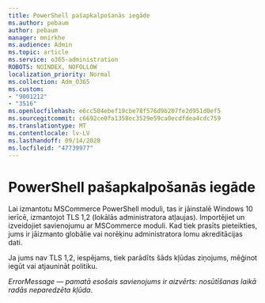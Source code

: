 ```yaml
---
title: PowerShell pašapkalpošanās iegāde
ms.author: pebaum
author: pebaum
manager: mnirkhe
ms.audience: Admin
ms.topic: article
ms.service: o365-administration
ROBOTS: NOINDEX, NOFOLLOW
localization_priority: Normal
ms.collection: Adm_O365
ms.custom:
- "9001212"
- "3516"
ms.openlocfilehash: e6cc504ebef19cbe78f576d9b207fe2d951d0ef5
ms.sourcegitcommit: c6692ce0fa1358ec3529e59ca0ecdfdea4cdc759
ms.translationtype: MT
ms.contentlocale: lv-LV
ms.lasthandoff: 09/14/2020
ms.locfileid: "47739977"
---
```

# <a name="self-service-purchase-of-powershell"></a>PowerShell pašapkalpošanās iegāde

Lai izmantotu MSCommerce PowerShell moduli, tas ir jāinstalē Windows 10 ierīcē, izmantojot TLS 1,2 (lokālās administratora atļaujas).  Importējiet un izveidojiet savienojumu ar MSCommerce moduli.  Kad tiek prasīts pieteikties, jums ir jāizmanto globālie vai norēķinu administratora lomu akreditācijas dati.  

Ja jums nav TLS 1,2, iespējams, tiek parādīts šāds kļūdas ziņojums, mēģinot iegūt vai atjaunināt politiku.

*ErrorMessage — pamatā esošais savienojums ir aizvērts: nosūtīšanas laikā radās neparedzēta kļūda*.



